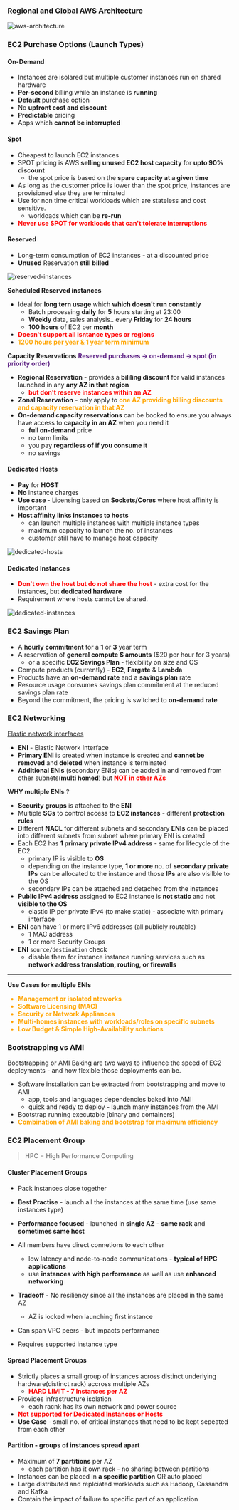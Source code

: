 ### Regional and Global AWS Architecture

![aws-architecture](images/aws-architecture.png)

### EC2 Purchase Options (Launch Types)
#### On-Demand
- Instances are isolared but multiple customer instances run on shared hardware
- **Per-second** billing while an instance is **running**
- **Default** purchase option
- No **upfront cost and discount**
- **Predictable** pricing
- Apps which **cannot be interrupted**


#### Spot
- Cheapest to launch EC2 instances
- SPOT pricing is AWS **selling unused EC2 host capacity** for **upto 90% discount**
    - the spot price is based on the **spare capacity at a given time**
- As long as the customer price is lower than the spot price, instances are provisioned else they are terminated
- Use for non time critical workloads which are stateless and cost sensitive.
    - workloads which can be **re-run** 
- <span style="color:red;font-weight:bold">Never use SPOT for workloads that can't tolerate interruptions</span>

#### Reserved
- Long-term consumption of EC2 instances - at a discounted price
- **Unused** Reservation **still billed**
  
![reserved-instances](images/reserved-instances.png)</br>

**Scheduled Reserved instances**

- Ideal for **long tern usage** which **which doesn't run constantly**
    - Batch processing **daily** for **5** hours starting at 23:00
    - **Weekly** data, sales analysis.. every **Friday** for **24 hours**
    - **100 hours** of EC2 per **month**
- <span style="color:red;font-weight:bold">Doesn't support all isntance types or regions</span>
- <span style="color:orange;font-weight:bold">1200 hours per year & 1 year term minimum</span>

**Capacity Reservations**
<span style="color:#5a1d82;font-weight:bold">
Reserved purchases -> on-demand -> spot (in priority order)</span>

- **Regional Reservation** - provides a **bililing discount** for valid instances launched in any **any AZ in that region**
    - <span style="color:red;font-weight:bold">but don't reserve instances within an AZ</span>
- **Zonal Reservation** - only apply to <span style="color:orange;font-weight:bold">one AZ providing billing discounts and capacity reservation in that AZ</span>
- **On-demand capacity reservations** can be booked to ensure you always have access to **capacity in an AZ** when you need it
    - **full on-demand** price
    - no term limits
    - you pay **regardless of if you consume it**
    - no savings

#### Dedicated Hosts
- **Pay** for **HOST**
- **No** instance charges
- **Use case -** Licensing based on **Sockets/Cores** where host affinity is important
- **Host affinity links instances to hosts**
    - can launch multiple instances with multiple instance types
    - maximum capacity to launch the no. of instances
    - customer still have to manage host capacity

![dedicated-hosts](images/dedicated-hosts.png)

#### Dedicated Instances
- <span style="color:red;font-weight:bold">Don't own the host but do not share the host</span> - extra cost for the instances, but **dedicated hardware**
- Requirement where hosts cannot be shared.

![dedicated-instances](images/dedicated-instances.png)

### EC2 Savings Plan
- A **hourly commitment** for a **1** or **3** year term
- A reservation of **general compute \$ amounts** ($20 per hour for 3 years)
    - or a  specific **EC2 Savings Plan** - flexibility on size and OS
- Compute products (currently) - **EC2**, **Fargate** & **Lambda**
- Products have an **on-demand rate** and a **savings plan** rate
- Resource usage consumes savings plan commitment at the reduced savings plan rate
- Beyond the commitment, the pricing is switched to **on-demand rate**

### EC2 Networking
[Elastic network interfaces](https://docs.aws.amazon.com/AWSEC2/latest/UserGuide/using-eni.html)
- **ENI** - Elastic Network Interface
- **Primary ENI** is created when instance is created and **cannot be removed** and **deleted** when instance is terminated
- **Additional ENIs** (secondary ENIs) can be added in and removed from other subnets(**multi homed**) but <span style="color:red;font-weight:bold">NOT in other AZs</span>

**WHY multiple ENIs** ?

- **Security groups** is attached to the **ENI**
- Multiple **SGs** to control access to **EC2 instances** - different **protection rules**
- Different **NACL** for different subnets and secondary **ENIs** can be placed into different subnets from subnet where primary ENI is created
- Each EC2 has **1 primary private IPv4 address** - same for lifecycle of the EC2
    - primary IP is visible to **OS**
    - depending on the instance type, **1 or more** no. of **secondary private IPs** can be allocated to the instance and those **IPs** are also visilble to the OS
    - secondary IPs can be attached and detached from the instances
- **Public IPv4 address** assigned to EC2 instance is **not static** and not **visible to the OS**
    - elastic IP per private IPv4 (to make static) - associate with primary interface
- **ENI** can have 1 or more IPv6 addresses (all publicly routable)
    - 1 MAC address
    - 1 or more Security Groups
- **ENI** `source/destination` check
    - disable them for instance instance running services such as **network address translation, routing, or firewalls**
---
**Use Cases for multiple ENIs**
<ul style="color:orange;font-weight:bold">
    <li>Management or isolated nteworks</li>
    <li>Software Licensing (MAC) </li>
    <li>Security or Network Appliances</li>
    <li>Multi-homes instances with workloads/roles on specific subnets</li>
    <li>Low Budget & Simple High-Availability solutions</li>
</ul>

### Bootstrapping vs AMI

Bootstrapping or AMI Baking are two ways to influence the speed of EC2 deployments - and how flexible those deployments can be.

- Software installation can be extracted from bootstrapping and move to AMI
    - app, tools and languages dependencies baked into AMI
    - quick and ready to deploy - launch many instances from the AMI
- Bootstrap running executable (binary and containers)
- <span style="color:orange;font-weight:bold">Combination of AMI baking and bootstrap for maximum efficiency</span>


### EC2 Placement Group
> HPC = High Performance Computing
#### Cluster Placement Groups
- Pack instances close together
- **Best Practise** - launch all the instances at the same time (use same instances type)
- **Performance focused** - launched in **single AZ** - **same rack** and **sometimes same host**
- All members have direct connetions to each other 
    - low latency and node-to-node communications - **typical of HPC applications**
    - use **instances with high performance** as well as use **enhanced networking**
  
- **Tradeoff** - No resiliency since all the instances are placed in the same AZ
    - AZ is locked when launching first instance
- Can span VPC peers - but impacts performance
- Requires supported instance type


#### Spread Placement Groups
- Strictly places a small group of instances across distinct underlying hardware(distinct rack) accross multiple AZs
    - <span style="color:red;font-weight:bold">HARD LIMIT - 7 Instances per AZ</span>
- Provides infrastructure isolation
    - each racnk has its own network and power source
- <span style="color:red;font-weight:bold">Not supported for Dedicated Instances or Hosts</span>
- **Use Case** - small no. of critical instances that need to be kept sepeated from each other

#### Partition - groups of instances spread apart
- Maximum of  **7 partitions** per AZ
    - each partition has it own rack - no sharing between partitions
- Instances can be placed in **a specific partition** OR auto placed
- Large distributed and replciated workloads such as Hadoop, Cassandra and Kafka
- Contain the impact of failure to specific part of an application